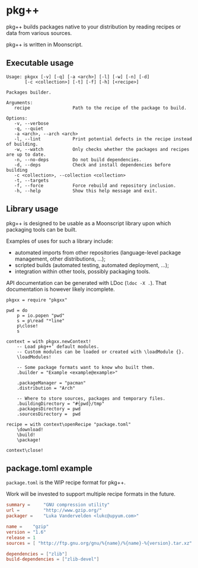 
# pkg++

pkg++ builds packages native to your distribution by reading recipes or data from various sources.

pkg++ is written in Moonscript.

## Executable usage

```
Usage: pkgxx [-v] [-q] [-a <arch>] [-l] [-w] [-n] [-d]
	   [-c <collection>] [-t] [-f] [-h] [<recipe>]

Packages builder.

Arguments:
   recipe                Path to the recipe of the package to build.

Options:
   -v, --verbose
   -q, --quiet
   -a <arch>, --arch <arch>
   -l, --lint            Print potential defects in the recipe instead of building.
   -w, --watch           Only checks whether the packages and recipes are up to date.
   -n, --no-deps         Do not build dependencies.
   -d, --deps            Check and install dependencies before building
   -c <collection>, --collection <collection>
   -t, --targets
   -f, --force           Force rebuild and repository inclusion.
   -h, --help            Show this help message and exit.
```

## Library usage

pkg++ is designed to be usable as a Moonscript library upon which packaging tools can be built.

Examples of uses for such a library include:

  - automated imports from other repositories (language-level package management, other distributions, …);
  - scripted builds (automated testing, automated deployment, …);
  - integration within other tools, possibly packaging tools.

API documentation can be generated with LDoc (`ldoc -X .`).
That documentation is however likely incomplete.

```moonscript
pkgxx = require "pkgxx"

pwd = do
	p = io.popen "pwd"
	s = p\read "*line"
	p\close!
	s

context = with pkgxx.newContext!
	-- Load pkg++’ default modules.
	-- Custom modules can be loaded or created with \loadModule {}.
	\loadModules!

	-- Some package formats want to know who built them.
	.builder = "Example <example@example>"

	.packageManager = "pacman"
	.distribution = "Arch"

	-- Where to store sources, packages and temporary files.
	.buildingDirectory = "#{pwd}/tmp"
	.packagesDirectory = pwd
	.sourcesDirectory =  pwd

recipe = with context\openRecipe "package.toml"
	\download!
	\build!
	\package!

context\close!
```

## package.toml example

`package.toml` is the WIP recipe format for pkg++.

Work will be invested to support multiple recipe formats in the future.

```toml
summary =     "GNU compression utility"
url =         "http://www.gzip.org/"
packager =    "Luka Vandervelden <lukc@upyum.com>"

name =    "gzip"
version = "1.6"
release = 1
sources = [ "http://ftp.gnu.org/gnu/%{name}/%{name}-%{version}.tar.xz" ]

dependencies = ["zlib"]
build-dependencies = ["zlib-devel"]
```

